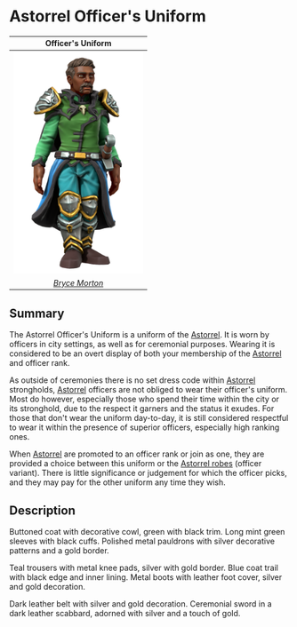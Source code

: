 # Astorrel Officer's Uniform

| Officer's Uniform |
|:---:|
| <img src="https://raw.githubusercontent.com/jesskelsall/astarus-images/main/people/portraits/d88f8099d26b0915.png" height="400" /> |
| *[Bryce Morton](../../../characters/bryce-morton.md)* |

## Summary

The Astorrel Officer's Uniform is a uniform of the [Astorrel](../astorrel.md). It is worn by officers in city settings, as well as for ceremonial purposes. Wearing it is considered to be an overt display of both your membership of the [Astorrel](../astorrel.md) and officer rank.

As outside of ceremonies there is no set dress code within [Astorrel](../astorrel.md) strongholds, [Astorrel](../astorrel.md) officers are not obliged to wear their officer's uniform. Most do however, especially those who spend their time within the city or its stronghold, due to the respect it garners and the status it exudes. For those that don't wear the uniform day-to-day, it is still considered respectful to wear it within the presence of superior officers, especially high ranking ones.

When [Astorrel](../astorrel.md) are promoted to an officer rank or join as one, they are provided a choice between this uniform or the [Astorrel robes](astorrel-robes.md) (officer variant). There is little significance or judgement for which the officer picks, and they may pay for the other uniform any time they wish.

## Description

Buttoned coat with decorative cowl, green with black trim. Long mint green sleeves with black cuffs. Polished metal pauldrons with silver decorative patterns and a gold border.

Teal trousers with metal knee pads, silver with gold border. Blue coat trail with black edge and inner lining. Metal boots with leather foot cover, silver and gold decoration.

Dark leather belt with silver and gold decoration. Ceremonial sword in a dark leather scabbard, adorned with silver and a touch of gold.
